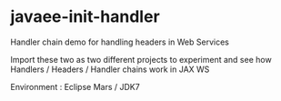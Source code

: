 # javaee-init-handler
Handler chain demo for handling headers in Web Services 

Import these two as two different projects to experiment and see how Handlers / Headers / Handler chains work in JAX WS 

Environment :
Eclipse Mars / JDK7 


